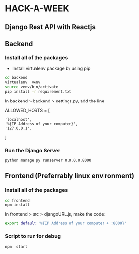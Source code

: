 # HACK-A-WEEK

## Django Rest API with Reactjs

## Backend

### Install all of the packages

- Install virtualenv package by using pip

```sh
cd backend
virtualenv  venv
source venv/bin/activate
pip install -r requirement.txt
```
In backend > backend > settings.py, add the line

ALLOWED_HOSTS = [

    'localhost',
    '%{IP Address of your computer}',
    '127.0.0.1'.
]

### Run the Django Server
```sh
python manage.py runserver 0.0.0.0.8000
```

## Frontend (Preferrably linux environment)

### Install all of the packages
```sh
cd frontend
npm install
```
In frontend > src > djangoURL.js, make the code:
```sh
export default '%{IP Address of your computer + :8000}'
```
### Script to run for debug
```sh  
npm  start
```
